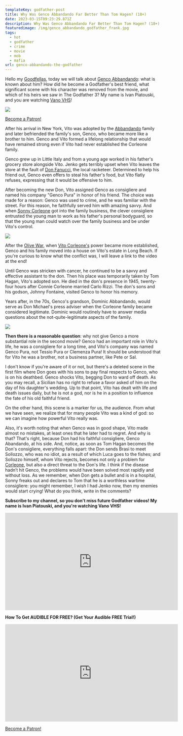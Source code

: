 ```yaml
---
templateKey: godfather-post
title: Why Was Genco Abbandando Far Better Than Tom Hagen? (18+)
date: 2023-03-15T09:23:29.871Z
description: Why Was Genco Abbandando Far Better Than Tom Hagen? (18+)
featuredimage: /img/genco_abbandando_godfather_frank.jpg
tags:
  - hot
  - godfather
  - crime
  - movie
  - mob
  - mafia
url: genco-abbandando-the-godfather
---
```

Hello my [Goodfellas](https://vano-vhs.com/), today we will talk about [Genco Abbandando](https://youtu.be/yLmkzr0Lq0w): what is known about him? How did he become a Godfather's best friend, what significant scene with his character was removed from the movie, and which of his heirs we saw in The Godfather 3? My name is Ivan Piatouski, and you are watching [Vano VHS](https://www.youtube.com/@vanovhs)!

![](/img/028.genco_abbandando.eng.00_01_22_20.still003.png)

<a href="https://www.patreon.com/bePatron?u=79936642" data-patreon-widget-type="become-patron-button">Become a Patron!</a>

After his arrival in New York, Vito was adopted by the [Abbandando](https://youtu.be/yLmkzr0Lq0w) family and later befriended the family's son, Genco, who became more like a brother to him. Genco and Vito formed a lifelong relationship that would have remained strong even if Vito had never established the Corleone family.

Genco grew up in Little Italy and from a young age worked in his father's grocery store alongside Vito. Jenko gets terribly upset when Vito leaves the store at the fault of [Don Fanucci](https://vano-vhs.com/godfather/why-did-vito-corleone-get-away-with-killing-fanucci/), the local racketeer. Determined to help his friend out, Genco even offers to steal his father's food, but Vito flatly refuses, expressing that it would be offensive to him.

After becoming the new Don, Vito assigned Genco as consigliere and named his company "Genco Pura" in honor of his friend. The choice was made for a reason: Genco was used to crime, and he was familiar with the street. For this reason, he faithfully served him with amazing savvy. And when [Sonny Corleone](https://youtu.be/yiGneBQhJ6M) got into the family business, the clever consigliere entrusted the young man to work as his father's personal bodyguard, so that the young man could watch over the family business and be under Vito's control.

![](/img/028.genco_abbandando.eng.00_01_01_03.still002.png)

After the [Olive War](https://youtu.be/lPmk-ev2zEw), when [Vito Corleone's](https://vano-vhs.com/godfather/why-did-vito-corleone-get-away-with-killing-fanucci/) power became more established, Genco and his family moved into a house on Vito's estate in Long Beach. If you're curious to know what the conflict was, I will leave a link to the video at the end!

Until Genco was stricken with cancer, he continued to be a savvy and effective assistant to the don. Then his place was temporarily taken by Tom Hagan, Vito's adopted son. He died in the don's presence in 1945, twenty-four hours after Connie Corleone married Carlo Rizzi. The don's sons and his godson, Johnny Fontaine, visited Genco to honor his memory.

Years after, in the 70s, Genco's grandson, Dominic Abbandando, would serve as Don Michael's press adviser when the Corleone family became considered legitimate. Dominic would routinely have to answer media questions about the not-quite-legitimate aspects of the family.

![](/img/028.genco_abbandando.eng.00_03_43_15.still004.png)

**Then there is a reasonable question**: why not give Genco a more substantial role in the second movie? Genco had an important role in Vito's life, he was a consigliere for a long time, and Vito's company was named Genco Pura, not Tessio Pura or Clemenza Pura! It should be understood that for Vito he was a brother, not a business partner, like Pete or Sal.

I don't know if you're aware of it or not, but there's a deleted scene in the first film where Don goes with his sons to pay final respects to Genco, who is on his deathbed. Genco shocks Vito, begging Don to ward off death. As you may recall, a Sicilian has no right to refuse a favor asked of him on the day of his daughter's wedding. Up to that point, Vito has dealt with life and death issues daily, but he is not a god, nor is he in a position to influence the fate of his old faithful friend. 

On the other hand, this scene is a marker for us, the audience. From what we have seen, we realize that for many people Vito was a kind of god: so we can imagine how powerful Vito really was.

Also, it's worth noting that when Genco was in good shape, Vito made almost no mistakes, at least ones that he later had to regret. And why is that? That's right, because Don had his faithful consigliere, Genco Abandando, at his side. And, notice, as soon as Tom Hagan becomes the Don's consigliere, everything falls apart: the Don sends Brasi to meet Sollozzo, who was no idiot, as a result of which Luca goes to the fishes; and Sollozzo himself, whom Vito rejects, becomes not only a problem for [Corleone](https://vano-vhs.com/godfather), but also a direct threat to the Don's life. I think if the disease hadn’t hit Genco, the problems would have been solved most rapidly and without loss. As we remember, when Don gets a bullet and is in a hospital, Sonny freaks out and declares to Tom that he is a worthless wartime consigliere: you might remember, I wish I had Jenko now, then my enemies would start crying! What do you think, write in the comments?

**Subscribe to my channel, so you don't miss future Godfather videos! My name is Ivan Piatouski, and you're watching Vano VHS!**

<div class="video-container"><iframe width="560" height="315" src="https://www.youtube.com/embed/yLmkzr0Lq0w" title="YouTube video player" frameborder="0" allow="accelerometer; autoplay; clipboard-write; encrypted-media; gyroscope; picture-in-picture; web-share" allowfullscreen></iframe></div>

**How To Get AUDIBLE FOR FREE? (Get Your Audible FREE Trial!)**

<div class="video-container"><iframe width="560" height="315" src="https://www.youtube.com/embed/DX3Cwge33Ks" title="YouTube video player" frameborder="0" allow="accelerometer; autoplay; clipboard-write; encrypted-media; gyroscope; picture-in-picture; web-share" allowfullscreen></iframe></div>

<a href="https://www.patreon.com/bePatron?u=79936642" data-patreon-widget-type="become-patron-button">Become a Patron!</a>